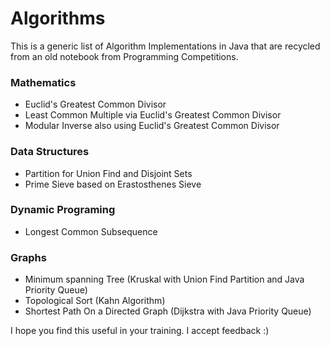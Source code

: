 # Algorithms
This is a generic list of Algorithm Implementations in Java that are recycled from an old notebook from Programming Competitions.

### Mathematics
* Euclid's Greatest Common Divisor
* Least Common Multiple via Euclid's Greatest Common Divisor
* Modular Inverse also using Euclid's Greatest Common Divisor

### Data Structures
* Partition for Union Find and Disjoint Sets
* Prime Sieve based on Erastosthenes Sieve

### Dynamic Programing
* Longest Common Subsequence

### Graphs
* Minimum spanning Tree (Kruskal with Union Find Partition and Java Priority Queue)
* Topological Sort (Kahn Algorithm)
* Shortest Path On a Directed Graph (Dijkstra with Java Priority Queue)

I hope you find this useful in your training. I accept feedback :)